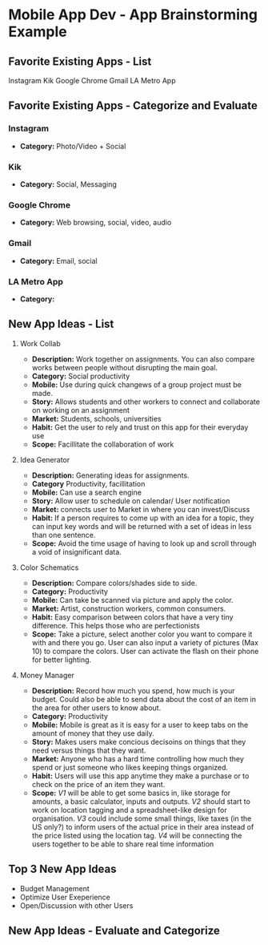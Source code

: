 Mobile App Dev - App Brainstorming Example
===

## Favorite Existing Apps - List
Instagram
Kik
Google Chrome
Gmail
LA Metro App


## Favorite Existing Apps - Categorize and Evaluate

### Instagram
- **Category:** Photo/Video + Social

### Kik
- **Category:** Social, Messaging

### Google Chrome
- **Category:** Web browsing, social, video, audio

### Gmail
- **Category:** Email, social

### LA Metro App
- **Category:** 

## New App Ideas - List
1. Work Collab
    - **Description:** Work together on assignments. You can also compare works between people without disrupting the main goal.
    - **Category:** Social productivity
    - **Mobile:** Use during quick changews of a group project must be made.
    - **Story:** Allows students and other workers to connect and collaborate on working on an assignment 
    - **Market:** Students, schools, universities
    - **Habit:** Get the user to rely and trust on this app for their everyday use
    - **Scope:** Facillitate the collaboration of work

2. Idea Generator
    - **Description:** Generating ideas for assignments.
    - **Category** Productivity, facillitation
    - **Mobile:** Can use a search engine
    - **Story:** Allow user to schedule on calendar/ User notification
    - **Market:** connects user to Market in where you can   invest/Discuss
    - **Habit:** If a person requires to come up with an idea for a topic, they can input key words and will be returned with a set of ideas in less than one sentence.
    - **Scope:** Avoid the time usage of having to look up and scroll through a void of insignificant data.

3. Color Schematics
    - **Description:** Compare colors/shades side to side.
    - **Category:** Productivity
    - **Mobile:** Can take be scanned via picture and apply the color.
    - **Market:** Artist, construction workers, common consumers.
    - **Habit:** Easy comparison between colors that have a very tiny difference. This helps those who are perfectionists
    - **Scope:** Take a picture, select another color you want to compare it with and there you go. User can also input a variety of pictures (Max 10) to compare the colors. User can activate the flash on their phone for better lighting.

4. Money Manager
    - **Description:** Record how much you spend, how much is your budget. Could also be able to send data about the cost of an item in the area for other users to know about.
    - **Category:** Productivity
    - **Mobile:** Mobile is great as it is easy for a user to keep tabs on the amount of money that they use daily.
    - **Story:** Makes users make concious decisoins on things that they need versus things that they want. 
    - **Market:** Anyone who has a hard time controlling how much they spend or just someone who likes keeping things organized.
    - **Habit:** Users will use this app anytime they make a purchase or to check on the price of an item they want.
    - **Scope:** *V1* will be able to get some basics in, like storage for amounts, a basic calculator, inputs and outputs. *V2* should start to work on location tagging and a spreadsheet-like design for organisation. *V3* could include some small things, like taxes (in the US only?) to inform users of the actual price in their area instead of the price listed using the location tag. *V4* will be connecting the users together to be able to share real time information

## Top 3 New App Ideas
 - Budget Management 
 - Optimize User Exeperience
 - Open/Discussion with other Users


## New App Ideas - Evaluate and Categorize
